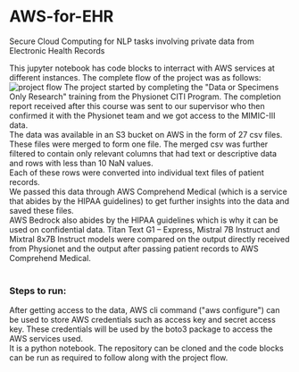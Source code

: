 # AWS-for-EHR
Secure Cloud Computing for NLP tasks involving private data from Electronic Health Records

This jupyter notebook has code blocks to interract with AWS services at different instances. The complete flow of the project was as follows:<br>
![project flow]([image-url](https://github.com/dvk65/AWS-for-EHR/blob/main/FlowChart.png))
The project started by completing the "Data or Specimens Only Research" training from the Physionet CITI Program. The completion report received after this course was sent to our supervisor who then confirmed it with the Physionet team and we got access to the MIMIC-III data. <br>
The data was available in an S3 bucket on AWS in the form of 27 csv files. These files were merged to form one file. The merged csv was further filtered to contain only relevant columns that had text or descriptive data and rows with less than 10 NaN values. <br>
Each of these rows were converted into individual text files of patient records.<br>
We passed this data through AWS Comprehend Medical (which is a service that abides by the HIPAA guidelines) to get further insights into the data and saved these files. <br>
AWS Bedrock also abides by the HIPAA guidelines which is why it can be used on confidential data. Titan Text G1 – Express, Mistral 7B Instruct and Mixtral 8x7B Instruct models were compared on the output directly received from Physionet and the output after passing patient records to AWS Comprehend Medical.<br><br>
### Steps to run:
After getting access to the data, AWS cli command ("aws configure") can be used to store AWS credentials such as access key and secret access key.
These credentials will be used by the boto3 package to access the AWS services used.<br>
It is a python notebook. The repository can be cloned and the code blocks can be run as required to follow along with the project flow.
